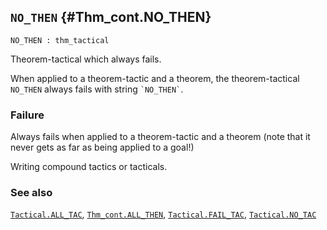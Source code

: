 ## `NO_THEN` {#Thm_cont.NO_THEN}


```
NO_THEN : thm_tactical
```



Theorem-tactical which always fails.


When applied to a theorem-tactic and a theorem, the theorem-tactical
`NO_THEN` always fails with string `` `NO_THEN` ``.

### Failure

Always fails when applied to a theorem-tactic and a theorem (note that it
never gets as far as being applied to a goal!)


Writing compound tactics or tacticals.

### See also

[`Tactical.ALL_TAC`](#Tactical.ALL_TAC), [`Thm_cont.ALL_THEN`](#Thm_cont.ALL_THEN), [`Tactical.FAIL_TAC`](#Tactical.FAIL_TAC), [`Tactical.NO_TAC`](#Tactical.NO_TAC)


